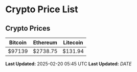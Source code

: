 # Crypto Price List

## Crypto Prices
| Bitcoin | Ethereum | Litecoin |
| ------- | -------- | -------- |
| $97139 | $2738.75 | $131.94 |
**Last Updated:** 2025-02-20 05:45 UTC
**Last Updated:** $DATE$
